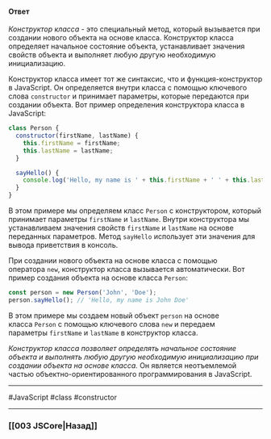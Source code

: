 #### Ответ

*Конструктор класса* - это специальный метод, который вызывается при создании нового объекта на основе класса. Конструктор класса определяет начальное состояние объекта, устанавливает значения свойств объекта и выполняет любую другую необходимую инициализацию.

Конструктор класса имеет тот же синтаксис, что и функция-конструктор в JavaScript. Он определяется внутри класса с помощью ключевого слова `constructor` и принимает параметры, которые передаются при создании объекта. Вот пример определения конструктора класса в JavaScript:

```javascript
class Person {
  constructor(firstName, lastName) {
    this.firstName = firstName;
    this.lastName = lastName;
  }

  sayHello() {
    console.log('Hello, my name is ' + this.firstName + ' ' + this.lastName);
  }
}
```

В этом примере мы определяем класс `Person` с конструктором, который принимает параметры `firstName` и `lastName`. Внутри конструктора мы устанавливаем значения свойств `firstName` и `lastName` на основе переданных параметров. Метод `sayHello` использует эти значения для вывода приветствия в консоль.

При создании нового объекта на основе класса с помощью оператора `new`, конструктор класса вызывается автоматически. Вот пример создания объекта на основе класса `Person`:

```javascript
const person = new Person('John', 'Doe');
person.sayHello(); // 'Hello, my name is John Doe'
```

В этом примере мы создаем новый объект `person` на основе класса `Person` с помощью ключевого слова `new` и передаем параметры `firstName` и `lastName` в конструктор класса.

*Конструктор класса позволяет определять начальное состояние объекта и выполнять любую другую необходимую инициализацию при создании объекта на основе класса.* Он является неотъемлемой частью объектно-ориентированного программирования в JavaScript.

___
 #JavaScript #class #constructor 

___

### [[003 JSCore|Назад]]